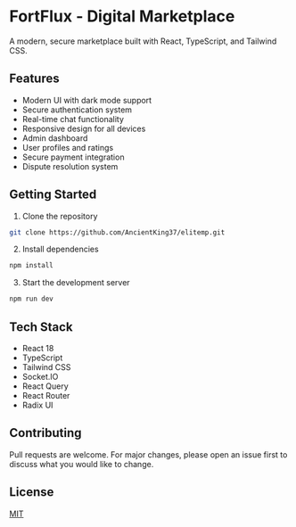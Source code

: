 # FortFlux - Digital Marketplace

A modern, secure marketplace built with React, TypeScript, and Tailwind CSS.

## Features

- Modern UI with dark mode support
- Secure authentication system
- Real-time chat functionality
- Responsive design for all devices
- Admin dashboard
- User profiles and ratings
- Secure payment integration
- Dispute resolution system

## Getting Started

1. Clone the repository
```bash
git clone https://github.com/AncientKing37/elitemp.git
```

2. Install dependencies
```bash
npm install
```

3. Start the development server
```bash
npm run dev
```

## Tech Stack

- React 18
- TypeScript
- Tailwind CSS
- Socket.IO
- React Query
- React Router
- Radix UI

## Contributing

Pull requests are welcome. For major changes, please open an issue first to discuss what you would like to change.

## License

[MIT](https://choosealicense.com/licenses/mit/)
